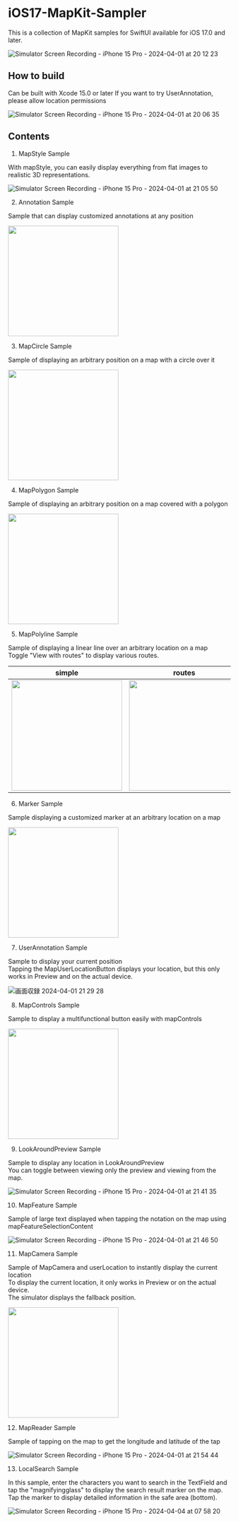 # iOS17-MapKit-Sampler
This is a collection of MapKit samples for SwiftUI available for iOS 17.0 and later.

![Simulator Screen Recording - iPhone 15 Pro - 2024-04-01 at 20 12 23](https://github.com/oka-yuji/iOS17-MapKit-Sampler/assets/56917591/d88bfce5-d6fe-43ae-9968-144ce3bf5dd9)


## How to build
Can be built with Xcode 15.0 or later
If you want to try UserAnnotation, please allow location permissions

![Simulator Screen Recording - iPhone 15 Pro - 2024-04-01 at 20 06 35](https://github.com/oka-yuji/iOS17-MapKit-Sampler/assets/56917591/41ddcc6c-fd39-4bb9-902e-c6cd671f7441)

## Contents

1. MapStyle Sample

With mapStyle, you can easily display everything from flat images to realistic 3D representations.

![Simulator Screen Recording - iPhone 15 Pro - 2024-04-01 at 21 05 50](https://github.com/oka-yuji/iOS17-MapKit-Sampler/assets/56917591/8e650401-1a84-45ab-bc1c-043c726cdc8e)


2. Annotation Sample

Sample that can display customized annotations at any position

<img src="https://github.com/oka-yuji/iOS17-MapKit-Sampler/assets/56917591/2dd98e92-7cf6-4aaf-b5c2-99fd377eb1ac" width="250">

3. MapCircle Sample

Sample of displaying an arbitrary position on a map with a circle over it

<img src="https://github.com/oka-yuji/iOS17-MapKit-Sampler/assets/56917591/a1e72bcb-306a-44d6-b16e-abcc375db969" width="250">

4. MapPolygon Sample

Sample of displaying an arbitrary position on a map covered with a polygon

<img src="https://github.com/oka-yuji/iOS17-MapKit-Sampler/assets/56917591/ff90761e-1dda-4a3a-a57b-f57628b2ed90" width="250">

5. MapPolyline Sample

Sample of displaying a linear line over an arbitrary location on a map<br>
Toggle "View with routes" to display various routes.

| simple | routes |
| --- | --- |
| <img src="https://github.com/oka-yuji/iOS17-MapKit-Sampler/assets/56917591/28b44ac9-fc80-4f80-8d9e-bc4f72e92090" width="250"> | <img src="https://github.com/oka-yuji/iOS17-MapKit-Sampler/assets/56917591/41f341f1-26b0-4cf2-af49-555ad63aea46" width="250"> |

6. Marker Sample

Sample displaying a customized marker at an arbitrary location on a map

<img src="https://github.com/oka-yuji/iOS17-MapKit-Sampler/assets/56917591/a9667f93-0927-479e-9239-58fce36ce010" width="250">

7. UserAnnotation Sample

Sample to display your current position<br>
Tapping the MapUserLocationButton displays your location, but this only works in Preview and on the actual device.

![画面収録 2024-04-01 21 29 28](https://github.com/oka-yuji/iOS17-MapKit-Sampler/assets/56917591/125b5719-da81-4c2c-aa7d-3a87bc25a065)

8. MapControls Sample

Sample to display a multifunctional button easily with mapControls

<img src="https://github.com/oka-yuji/iOS17-MapKit-Sampler/assets/56917591/b9cf305a-900b-47f9-8e1c-7b4ed6a1b0f8" width="250">

9. LookAroundPreview Sample

Sample to display any location in LookAroundPreview<br>
You can toggle between viewing only the preview and viewing from the map.

![Simulator Screen Recording - iPhone 15 Pro - 2024-04-01 at 21 41 35](https://github.com/oka-yuji/iOS17-MapKit-Sampler/assets/56917591/16630606-edca-4491-a147-be272abaa5ec)

10. MapFeature Sample

Sample of large text displayed when tapping the notation on the map using mapFeatureSelectionContent

![Simulator Screen Recording - iPhone 15 Pro - 2024-04-01 at 21 46 50](https://github.com/oka-yuji/iOS17-MapKit-Sampler/assets/56917591/1a577d34-aaa9-48b5-8832-85243bdeba1f)

11. MapCamera Sample

Sample of MapCamera and userLocation to instantly display the current location<br>
To display the current location, it only works in Preview or on the actual device.<br>
The simulator displays the fallback position.

<img src="https://github.com/oka-yuji/iOS17-MapKit-Sampler/assets/56917591/8a768544-51bd-4c2c-a93a-d6e0db689a51" width="250">

12. MapReader Sample

Sample of tapping on the map to get the longitude and latitude of the tap

![Simulator Screen Recording - iPhone 15 Pro - 2024-04-01 at 21 54 44](https://github.com/oka-yuji/iOS17-MapKit-Sampler/assets/56917591/228249ec-d740-47c6-ae41-226b9dcb1821)

13. LocalSearch Sample

In this sample, enter the characters you want to search in the TextField and tap the "magnifyingglass" to display the search result marker on the map.
Tap the marker to display detailed information in the safe area (bottom).

![Simulator Screen Recording - iPhone 15 Pro - 2024-04-04 at 07 58 20](https://github.com/oka-yuji/iOS17-MapKit-Sampler/assets/56917591/28ba28b8-a409-41a9-9f18-f32800996bce)
